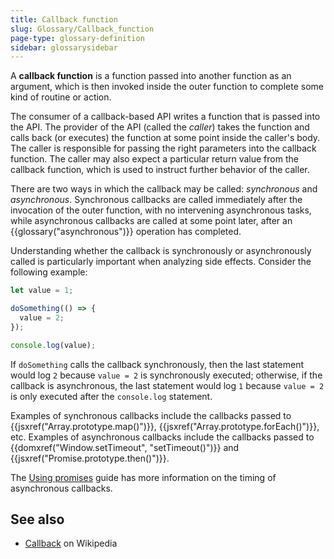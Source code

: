 ```yaml
---
title: Callback function
slug: Glossary/Callback_function
page-type: glossary-definition
sidebar: glossarysidebar
---
```


A **callback function** is a function passed into another function as an argument, which is then invoked inside the outer function to complete some kind of routine or action.

The consumer of a callback-based API writes a function that is passed into the API. The provider of the API (called the _caller_) takes the function and calls back (or executes) the function at some point inside the caller's body. The caller is responsible for passing the right parameters into the callback function. The caller may also expect a particular return value from the callback function, which is used to instruct further behavior of the caller.

There are two ways in which the callback may be called: _synchronous_ and _asynchronous_. Synchronous callbacks are called immediately after the invocation of the outer function, with no intervening asynchronous tasks, while asynchronous callbacks are called at some point later, after an {{glossary("asynchronous")}} operation has completed.

Understanding whether the callback is synchronously or asynchronously called is particularly important when analyzing side effects. Consider the following example:

```js
let value = 1;

doSomething(() => {
  value = 2;
});

console.log(value);
```

If `doSomething` calls the callback synchronously, then the last statement would log `2` because `value = 2` is synchronously executed; otherwise, if the callback is asynchronous, the last statement would log `1` because `value = 2` is only executed after the `console.log` statement.

Examples of synchronous callbacks include the callbacks passed to {{jsxref("Array.prototype.map()")}}, {{jsxref("Array.prototype.forEach()")}}, etc. Examples of asynchronous callbacks include the callbacks passed to {{domxref("Window.setTimeout", "setTimeout()")}} and {{jsxref("Promise.prototype.then()")}}.

The [Using promises](/en-US/docs/Web/JavaScript/Guide/Using_promises#timing) guide has more information on the timing of asynchronous callbacks.

## See also

- [Callback](<https://en.wikipedia.org/wiki/Callback_(computer_programming)>) on Wikipedia
